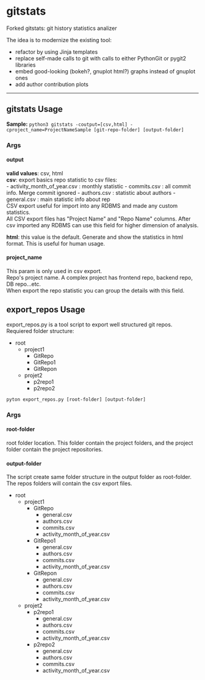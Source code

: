 # gitstats 
Forked gitstats: git history statistics analizer

The idea is to modernize the existing tool:
 - refactor by using Jinja templates
 - replace self-made calls to git with calls to either PythonGit or pygit2 libraries
 - embed good-looking (bokeh?, gnuplot html?) graphs instead of gnuplot ones
 - add author contribution plots
 
___
## gitstats Usage
**Sample:**
`python3 gitstats -coutput=[csv,html] -cproject_name=ProjectNameSample [git-repo-folder] [output-folder]`

### Args
#### output
**valid values**: csv, html  
**csv**: export basics repo statistic to csv files:  
    - activity_month_of_year.csv : monthly statistic
    - commits.csv : all commit info. Merge commit ignored
    - authors.csv : statistic about authors
    - general.csv : main statistic info about rep  
CSV export useful for import into any RDBMS and made any custom statistics.  
All CSV export files has "Project Name" and "Repo Name" columns. After csv imported any RDBMS can use this field for higher dimension of analysis.

**html**: this value is the default. Generate and show the statistics in html format. This is useful for human usage.
#### project_name
This param is only used in csv export.  
Repo's project name. A complex project has frontend repo, backend repo, DB repo...etc.  
When export the repo statistic you can group the details with this field.   

## export_repos Usage
export_repos.py is a tool script to export well structured git repos.  
Requiered folder structure:  

* root  
  * project1  
    * GitRepo  
    * GitRepo1  
    * GitRepon  
  * projet2  
    * p2repo1  
    * p2repo2  

`pyton export_repos.py [root-folder] [output-folder]`

### Args
#### root-folder
root folder location. This folder contain the project folders, and the project folder contain the project repositories.

#### output-folder
The script create same folder structure in the output folder as root-folder.  
The repos folders will contain the csv export files.

* root  
  * project1  
    * GitRepo  
      * general.csv
      * authors.csv
      * commits.csv
      * activity_month_of_year.csv
    * GitRepo1  
      * general.csv
      * authors.csv
      * commits.csv
      * activity_month_of_year.csv
    * GitRepon  
      * general.csv
      * authors.csv
      * commits.csv
      * activity_month_of_year.csv
  * projet2  
    * p2repo1  
      * general.csv
      * authors.csv
      * commits.csv
      * activity_month_of_year.csv
    * p2repo2  
      * general.csv
      * authors.csv
      * commits.csv
      * activity_month_of_year.csv
    